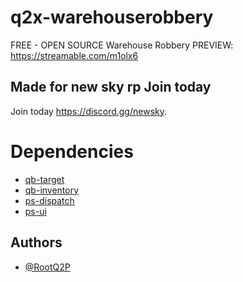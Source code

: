 
# q2x-warehouserobbery

FREE - OPEN SOURCE Warehouse Robbery
PREVIEW: https://streamable.com/m1olx6 




## Made for new sky rp Join today 

Join today https://discord.gg/newsky.


# Dependencies
* [qb-target](https://github.com/qbcore-framework/qb-target)
* [qb-inventory](https://github.com/qbcore-framework/qb-inventory)
* [ps-dispatch](https://github.com/qbcore-framework/qb-menu)
* [ps-ui](https://github.com/Project-Sloth/ps-ui)
## Authors

- [@RootQ2P](https://www.github.com/RootQ2P)

